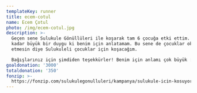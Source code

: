 ```yaml
---
templateKey: runner
title: ecem-cotul
name: Ecem Çotul
photo: /img/ecem-cotul.jpg
description: >-
  Geçen sene Sulukule Gönüllüleri ile koşarak tam 6 çocuğa etki ettim. Bu o
  kadar büyük bir duygu ki benim için anlatamam. Bu sene de çocuklar okulu terk
  etmesin diye Sulukuleli çocuklar için koşacağım. 

  Bağışlarınız için şimdiden teşekkürler! Benim için anlamı çok büyük :)
goaldonation: '3000'
totaldonation: '350'
fonzip: >-
  https://fonzip.com/sulukulegonulluleri/kampanya/sulukule-icin-kosuyorum--okulu-terki-onluyorum--2
---
```


